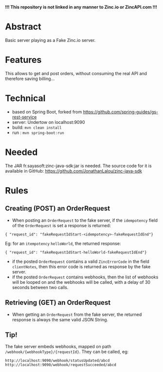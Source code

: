 **!!! This repository is not linked in any manner to Zinc.io or ZincAPI.com !!!**

# Abstract #

Basic server playing as a Fake Zinc.io server.

# Features #
This allows to get and post orders, without consuming the real API and therefore saving billing...

# Technical #
* based on Spring Boot, forked from https://github.com/spring-guides/gs-rest-service
* server: Undertow on localhost:9090
* build: ```mvn clean install```
* run  : ```mvn spring-boot:run```

# Needed #
The JAR fr.sayasoft:zinc-java-sdk:jar is needed. The source code for it is available in GitHub: 
https://github.com/JonathanLalou/zinc-java-sdk

# Rules #
## Creating (POST) an OrderRequest ##

* When posting an `OrderRequest` to the fake server, if the `idempotency` field of the `OrderRequest` is set a response is returned:
```$json
{ "request_id": "fakeRequestIdStart-<idempotency>-fakeRequestIdEnd"}
```
Eg: for an `itempotency` `helloWorld`, the returned response: 
```$json
{ "request_id": "fakeRequestIdStart-helloWorld-fakeRequestIdEnd"}
```
* if the posted `OrderRequest` contains a valid `ZincErrorCode` in the field `clientNotes`, then this error code is returned as response by the fake server.
* if the posted `OrderRequest` contains webhooks, then the list of webhooks will be looped on and the webhooks will be called, with a delay of 30 seconds between two calls.

## Retrieving (GET) an OrderRequest ##

* When getting an `OrderRequest` from the fake server, the returned response is always the same valid JSON String.

## Tip! ##
The fake server embeds webhooks, mapped on path `/webhook/{webhookType}/{requestId}`. They can be called, eg:
```
http://localhost:9090/webhook/statusUpdated/abcd
http://localhost:9090/webhook/requestSucceeded/abcd
```  